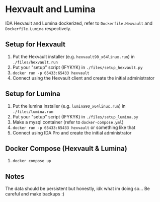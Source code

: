 # Hexvault and Lumina
IDA Hexvault and Lumina dockerized, refer to `Dockerfile.Hexvault` and `Dockerfile.Lumina` respectively.

## Setup for Hexvault
1. Put the Hexvault installer (e.g. `hexvault90_x64linux.run`) in `./files/hexvault.run`
2. Put your "setup" script (IFYKYK) in `./files/setup_hexvault.py`
3. `docker run -p 65433:65433 hexvault`
4. Connect using the Hexvault client and create the initial administrator

## Setup for Lumina
1. Put the lumina installer (e.g. `lumina90_x64linux.run`) in `./files/lumina.run`
2. Put your "setup" script (IFYKYK) in `./files/setup_lumina.py`
3. Make a mysql container (refer to `docker-compose.yml`)
4. `docker run -p 65433:65433 hexvault` or something like that
5. Connect using IDA Pro and create the initial administrator

## Docker Compose (Hexvault & Lumina)
1. `docker compose up`

## Notes
The data should be persistent but honestly, idk what im doing so... Be careful and make backups :)
